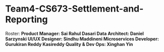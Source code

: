 # Team4-CS673-Settlement-and-Reporting
Roster:
**Product Manager: Sai Rahul Dasari
Data Architect: Daniel Sarzynski
UI/UX Designer: Sindhu Maddineni
Microservices Developer: Gurukiran Reddy Kasireddy
Quality & Dev Ops: Xinghan Yin**
